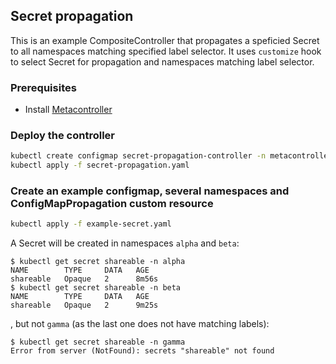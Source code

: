 ## Secret propagation

This is an example CompositeController that propagates a speficied Secret to all namespaces matching specified label selector. It uses `customize` hook to select Secret for propagation and namespaces matching label selector.

### Prerequisites

* Install [Metacontroller](https://github.com/metacontroller/metacontroller)

### Deploy the controller

```sh
kubectl create configmap secret-propagation-controller -n metacontroller --from-file=sync.py
kubectl apply -f secret-propagation.yaml
```

### Create an example configmap, several namespaces and ConfigMapPropagation custom resource

```sh
kubectl apply -f example-secret.yaml
```

A Secret will be created in namespaces `alpha` and `beta`:

```console
$ kubectl get secret shareable -n alpha
NAME        TYPE     DATA   AGE
shareable   Opaque   2      8m56s
$ kubectl get secret shareable -n beta
NAME        TYPE     DATA   AGE
shareable   Opaque   2      9m25s
```

, but not `gamma` (as the last one does not have matching labels):

```console
$ kubectl get secret shareable -n gamma
Error from server (NotFound): secrets "shareable" not found
```